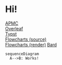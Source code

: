 # Hi!

[APMC](https://youtu.be/RRycd1lvnMI)  
[Overleaf](https://www.overleaf.com/project/6418bf7b33c98170407afe73)  
[Typst](https://typst.app/project/piJ-oD3L4HV8uz_zLVd8Yi)  
[Flowcharts (source)](https://github.com/bradmartin333/bradmartin333.github.io/blob/e300bc64dabff81ccc040cc2c567d7871cb0356f/other/journey.html)  
[Flowcharts (render)](https://bradmartin333.github.io/other/journey.html)
[Bard](https://bard.google.com/)

```mermaid
sequenceDiagram
  A-->B: Works!
```
